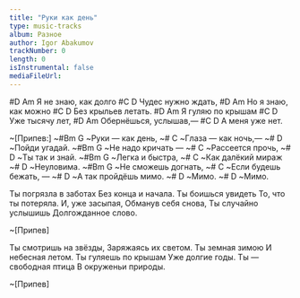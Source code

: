 ```yaml
---
title: "Руки как день"
type: music-tracks
album: Разное
author: Igor Abakumov
trackNumber: 0
length: 0
isInstrumental: false
mediaFileUrl: 
---
```


#D               Am
Я не знаю, как долго
#C             D
Чудес нужно ждать,
#D               Am
Но я знаю, как можно
#C              D
Без крыльев летать.
#D            Am
Я гуляю по крышам
#C           D
Уже тысячу лет,
#D              Am
Обернёшься, услышав,—
#C           D
А меня уже нет.

~[Припев:]
~#Bm          G
~Руки — как день,
~#             C
~Глаза — как ночь,—
~#          D
~Пойди угадай.
~#Bm          G
~Не надо кричать —
~#            C
~Рассеется прочь,
~#           D
~Ты так и знай.
~#Bm           G
~Легка и быстра,
~#               C
~Как далёкий мираж
~#      D
~Неуловима.
~#Bm             G
~Не сможешь догнать,
~#               C
~Если будешь бежать, —
~#                D
~А так пройдёшь мимо.
~# D
~Мимо.
~# D
~Мимо.

Ты погрязла в заботах
Без конца и начала.
Ты боишься увидеть
То, что ты потеряла.
И, уже засыпая,
Обманув себя снова,
Ты случайно услышишь
Долгожданное слово.

~[Припев]

Ты смотришь на звёзды,
Заряжаясь их светом.
Ты земная зимою
И небесная летом.
Ты гуляешь по крышам
Уже долгие годы.
Ты — свободная птица
В окруженьи природы.

~[Припев]

